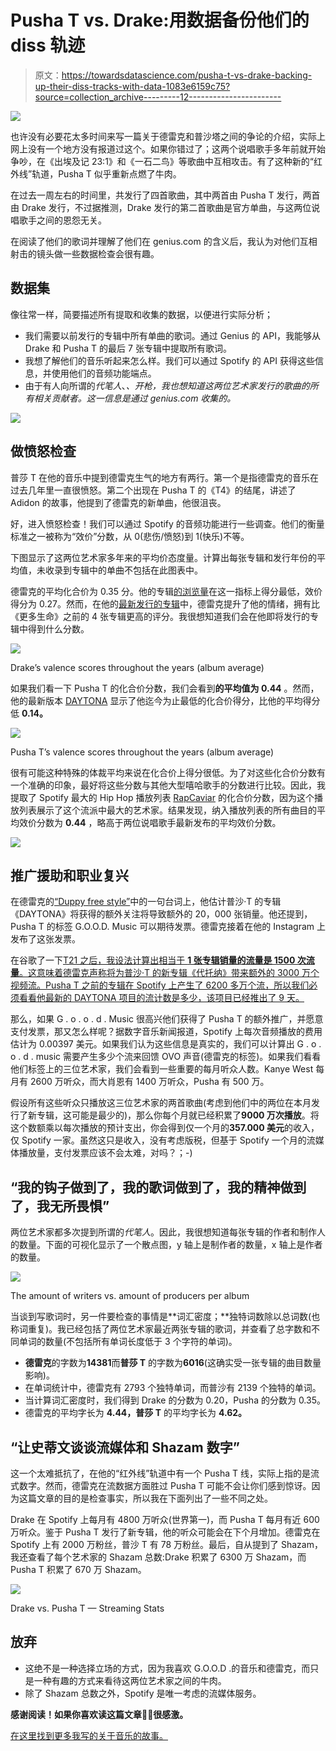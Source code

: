 # Pusha T vs. Drake:用数据备份他们的 diss 轨迹

> 原文：<https://towardsdatascience.com/pusha-t-vs-drake-backing-up-their-diss-tracks-with-data-1083e6159c75?source=collection_archive---------12----------------------->

![](img/7bb41e6fa294561732018a0aefff3b19.png)

也许没有必要花太多时间来写一篇关于德雷克和普沙塔之间的争论的介绍，实际上网上没有一个地方没有报道过这个。如果你错过了；这两个说唱歌手多年前就开始争吵，在《出埃及记 23:1》和《一石二鸟》等歌曲中互相攻击。有了这种新的“红外线”轨道，Pusha T 似乎重新点燃了牛肉。

在过去一周左右的时间里，共发行了四首歌曲，其中两首由 Pusha T 发行，两首由 Drake 发行，不过据推测，Drake 发行的第二首歌曲是官方单曲，与这两位说唱歌手之间的恩怨无关。

在阅读了他们的歌词并理解了他们在 genius.com 的含义后，我认为对他们互相射击的镜头做一些数据检查会很有趣。

## 数据集

像往常一样，简要描述所有提取和收集的数据，以便进行实际分析；

*   我们需要以前发行的专辑中所有单曲的歌词。通过 Genius 的 API，我能够从 Drake 和 Pusha T 的最后 7 张专辑中提取所有歌词。
*   我想了解他们的音乐听起来怎么样。我们可以通过 Spotify 的 API 获得这些信息，并使用他们的音频功能端点。
*   由于有人向所谓的*代笔人*、*、开枪，我也想知道这两位艺术家发行的歌曲的所有相关贡献者。这一信息是通过 genius.com 收集的。*

![](img/471b25737abe7f6df296eb4bc90b24cd.png)

## 做愤怒检查

普莎 T 在他的音乐中提到德雷克生气的地方有两行。第一个是指德雷克的音乐在过去几年里一直很愤怒。第二个出现在 Pusha T 的《T4》的结尾，讲述了 Adidon 的故事，他提到了德雷克的新单曲，他很沮丧。

好，进入愤怒检查！我们可以通过 Spotify 的音频功能进行一些调查。他们的衡量标准之一被称为“效价”分数，从 0(悲伤/愤怒)到 1(快乐)不等。

下图显示了这两位艺术家多年来的平均价态度量。计算出每张专辑和发行年份的平均值，未收录到专辑中的单曲不包括在此图表中。

德雷克的平均化合价为 0.35 分。他的专辑[的浏览量](https://open.spotify.com/album/2e42oY2oFArkkTENT8UVXD?si=12u2Kqc4QAemum7vHVi3mQ)在这一指标上得分最低，效价得分为 0.27。然而，在他的[最新发行的专辑](https://open.spotify.com/album/7Ix0FS4f1lK42C3rix5rHg?si=c01UH2B1QFyaGoZkp2VJig)中，德雷克提升了他的情绪，拥有比《更多生命》之前的 4 张专辑更高的评分。我很想知道我们会在他即将发行的专辑中得到什么分数。

![](img/cfaaf23e7fe5d29cfa61f8dae6adbbe8.png)

Drake’s valence scores throughout the years (album average)

如果我们看一下 Pusha T 的化合价分数，我们会看到**的平均值为 0.44** 。然而，他的最新版本 [DAYTONA](https://open.spotify.com/album/07bIdDDe3I3hhWpxU6tuBp?si=oGlIsaj3QP6GfdNbJw5Gng) 显示了他迄今为止最低的化合价得分，比他的平均得分低 **0.14。**

![](img/ba3e6f09375b146ffdd4f4bc9e17ce4a.png)

Pusha T’s valence scores throughout the years (album average)

很有可能这种特殊的体裁平均来说在化合价上得分很低。为了对这些化合价分数有一个准确的印象，最好将这些分数与其他大型嘻哈歌手的分数进行比较。因此，我提取了 Spotify 最大的 Hip Hop 播放列表 [RapCaviar](https://open.spotify.com/user/spotify/playlist/37i9dQZF1DX0XUsuxWHRQd?si=kmfj0xu7Tki2ND4VHPJycw) 的化合价分数，因为这个播放列表展示了这个流派中最大的艺术家。结果发现，纳入播放列表的所有曲目的平均效价分数为 **0.44** ，略高于两位说唱歌手最新发布的平均效价分数。

![](img/4d94456ecbf7a99dd0fcd14b739a7894.png)

## 推广援助和职业复兴

在德雷克的[“Duppy free style”](https://genius.com/Drake-duppy-freestyle-lyrics)中的一句台词上，他估计普沙·T 的专辑《DAYTONA》将获得的额外关注将导致额外的 20，000 张销量。他还提到，Pusha T 的标签 G.O.O.D. Music 可以期待发票。德雷克接着在他的 Instagram 上发布了这张发票。

在谷歌了一下[T21 之后，我设法计算出相当于 **1 张专辑销量的流量是 1500 次流量**。这意味着德雷克声称将为普沙·T 的新专辑《代托纳》带来额外的 3000 万个视频流。Pusha T 之前的专辑在 Spotify 上产生了 6200 多万个流，所以我们必须看看他最新的 DAYTONA 项目的流计数是多少，该项目已经推出了 9 天。](https://en.wikipedia.org/wiki/Album-equivalent_unit)

那么，如果 G . o . o . d . Music 很高兴他们获得了 Pusha T 的额外推广，并愿意支付发票，那又怎么样呢？据数字音乐新闻报道，Spotify 上每次音频播放的费用估计为 0.00397 美元。如果我们认为这些信息是真实的，我们可以计算出 G . o . o . d . music 需要产生多少个流来回馈 OVO 声音(德雷克的标签)。如果我们看看他们标签上的三位艺术家，我们会看到一些重要的每月听众人数。Kanye West 每月有 2600 万听众，而大肖恩有 1400 万听众，Pusha 有 500 万。

假设所有这些听众只播放这三位艺术家的两首歌曲(考虑到他们中的两位在本月发行了新专辑，这可能是最少的)，那么你每个月就已经积累了**9000 万次播放**。将这个数额乘以每次播放的预计支出，你会得到仅一个月的**357.000 美元**的收入，仅 Spotify 一家。虽然这只是收入，没有考虑版税，但基于 Spotify 一个月的流媒体播放量，支付发票应该不会太难，对吗？；-)

## “我的钩子做到了，我的歌词做到了，我的精神做到了，我无所畏惧”

两位艺术家都多次提到所谓的*代笔人*。因此，我很想知道每张专辑的作者和制作人的数量。下面的可视化显示了一个散点图，y 轴上是制作者的数量，x 轴上是作者的数量。

![](img/0dc28955b5279314708af7d31d55d839.png)

The amount of writers vs. amount of producers per album

当谈到写歌词时，另一件要检查的事情是**词汇密度；**独特词数除以总词数(也称词重复)。我已经包括了两位艺术家最近两张专辑的歌词，并查看了总字数和不同单词的数量(不包括所有单词长度低于 3 个字符的单词)。

*   **德雷克**的字数为**14381**而**普莎 T** 的字数为**6016**(这确实受一张专辑的曲目数量影响)。
*   在单词统计中，德雷克有 2793 个独特单词，而普沙有 2139 个独特的单词。
*   当计算词汇密度时，我们得到 Drake 的分数为 0.20，Pusha 的分数为 0.35。
*   德雷克的平均字长为 **4.44，普莎 T** 的平均字长为 **4.62。**

## “让史蒂文谈谈流媒体和 Shazam 数字”

这一个太难抵抗了，在他的“红外线”轨道中有一个 Pusha T 线，实际上指的是流式数字。然而，德雷克在流数据方面胜过 Pusha T 可能不会让你们感到惊讶。因为这篇文章的目的是检查事实，所以我在下面列出了一些不同之处。

Drake 在 Spotify 上每月有 4800 万听众(世界第一)，而 Pusha T 每月有近 600 万听众。鉴于 Pusha T 发行了新专辑，他的听众可能会在下个月增加。德雷克在 Spotify 上有 2000 万粉丝，普沙 T 有 78 万粉丝。最后，自从提到了 Shazam，我还查看了每个艺术家的 Shazam 总数:Drake 积累了 6300 万 Shazam，而 Pusha T 积累了 670 万 Shazam。

![](img/4a9cb9dbd926c842695bf56525d5d1cb.png)

Drake vs. Pusha T — Streaming Stats

## 放弃

*   这绝不是一种选择立场的方式，因为我喜欢 G.O.O.D .的音乐和德雷克，而只是一种有趣的方式来看待这两位艺术家之间的牛肉。
*   除了 Shazam 总数之外，Spotify 是唯一考虑的流媒体服务。

**感谢阅读！如果你喜欢读这篇文章👏🏻很感激。**

[在这里找到更多我写的关于音乐的故事。](https://medium.com/@boplantinga)